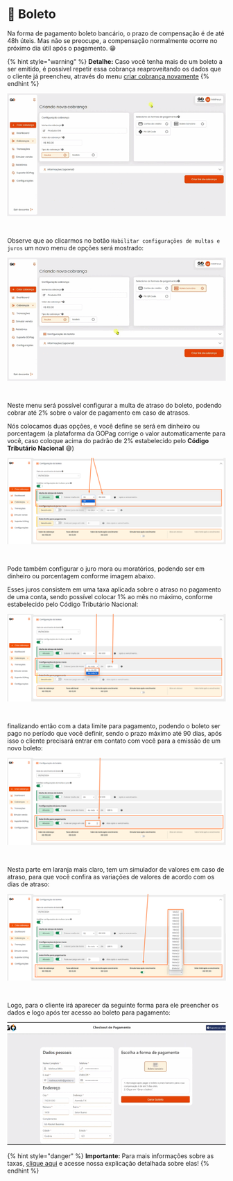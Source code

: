 # 📄 Boleto

Na forma de pagamento boleto bancário, o prazo de compensação é de até 48h úteis. Mas não se preocupe, a compensação normalmente ocorre no próximo dia útil após o pagamento. 😁


{% hint style="warning" %}
**Detalhe:**  Caso você tenha mais de um boleto a ser emitido, é possível repetir essa cobrança reaproveitando os dados que o cliente já preencheu, através do menu [criar cobrança novamente](https://docs.gopag.com.br/criar_cobranca/link_cobranca)
{% endhint %}


![](/assets/prints/criar_cobranca_formas_pagamento_boleto_1.gif)

<br>

Observe que ao clicarmos no botão `Habilitar configurações de multas e juros` um novo menu de opções será mostrado:

![](/assets/prints/criar_cobranca_formas_pagamento_boleto_2.gif)

<br>

Neste menu será possível configurar a multa de atraso do boleto, podendo cobrar até 2% sobre o valor de pagamento em caso de atrasos. 

Nós colocamos duas opções, e você define se será em dinheiro ou porcentagem (a plataforma da GOPag corrige o valor automaticamente para você, caso coloque acima do padrão de 2% estabelecido pelo **Código Tributário Nacional** 😅)

![](/assets/prints/criar_cobranca_formas_pagamento_boleto_3.png)

<br>

Pode também configurar o juro mora ou moratórios, podendo ser em dinheiro ou porcentagem conforme imagem abaixo. 

Esses juros consistem em uma taxa aplicada sobre o atraso no pagamento de uma conta, sendo possível colocar 1% ao mês no máximo, conforme estabelecido pelo Código Tributário Nacional:

![](/assets/prints/criar_cobranca_formas_pagamento_boleto_4.png)

<br>

finalizando então com a data limite para pagamento, podendo o boleto ser pago no período que você definir, sendo o prazo máximo até 90 dias, após isso o cliente precisará entrar em contato com você para a emissão de um novo boleto:

![](/assets/prints/criar_cobranca_formas_pagamento_boleto_5.png)

<br>

Nesta parte em laranja mais claro, tem um simulador de valores em caso de atraso, para que você confira as variações de valores de acordo com os dias de atraso:

![](/assets/prints/criar_cobranca_formas_pagamento_boleto_6.png)

<br>

Logo, para o cliente irá aparecer da seguinte forma para ele preencher os dados e logo após ter acesso ao boleto para pagamento:

![](/assets/prints/criar_cobranca_formas_pagamento_boleto__7.gif)

{% hint style="danger" %}
**Importante:**  Para mais informações sobre as taxas, [clique aqui](https://docs.gopag.com.br/simular_venda) e acesse nossa explicação detalhada sobre elas!
{% endhint %}